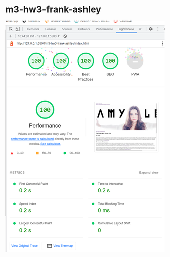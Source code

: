 # m3-hw3-frank-ashley

![picture alt](images/Lighthouse%20Perfomance%20Report.PNG "Lighthosue Report")